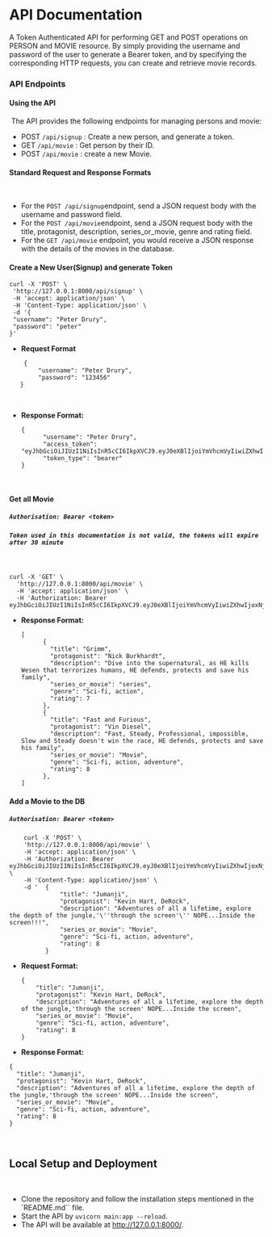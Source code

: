 
# API Documentation
​A Token Authenticated API for performing GET and POST operations on PERSON and MOVIE resource. By simply providing the username and password of the user to generate a Bearer token, and by specifying the corresponding HTTP requests, you can create and retrieve movie records.
### API Endpoints
#### Using the API
​
The API provides the following endpoints for managing persons and movie:
​
- POST `/api/signup` : Create a new person, and generate a token.
- GET `/api/movie` : Get person by their ID.
- POST `/api/movie` : create a new Movie.
​
#### Standard Request and Response Formats
​
- For the `POST /api/signup`endpoint, send a JSON request body with the username and password field.
- For the `POST /api/movie`endpoint, send a JSON request body with the title, protagonist, description, series_or_movie, genre and rating field.
- For the `GET /api/movie` endpoint, you would receive a JSON response with the details of the movies in the database.
​
#### Create a New User(Signup) and generate Token
```
curl -X 'POST' \
 'http://127.0.0.1:8000/api/signup' \
 -H 'accept: application/json' \
 -H 'Content-Type: application/json' \
 -d '{
 "username": "Peter Drury",
 "password": "peter"
}' 
```

- **Request Format**
```
    {
        "username": "Peter Drury",
        "password": "123456"
   }
```
​
- **Response Format:**
  ```
  {
        "username": "Peter Drury",
        "access_token": "eyJhbGciOiJIUzI1NiIsInR5cCI6IkpXVCJ9.eyJ0eXBlIjoiYmVhcmVyIiwiZXhwIjoxNjk1MzE2MDE3LCJpYXQiOjE2OTUzMTQyMTcsInN1YiI6IlBldGVyIERydXJ5In0",
        "token_type": "bearer"
  }
  ```
​
#### Get all Movie
##### `Authorisation: Bearer <token>`
##### `Token used in this documentation is not valid, the tokens will expire after 30 minute`
​
```
curl -X 'GET' \
  'http://127.0.0.1:8000/api/movie' \
  -H 'accept: application/json' \
  -H 'Authorization: Bearer eyJhbGciOiJIUzI1NiIsInR5cCI6IkpXVCJ9.eyJ0eXBlIjoiYmVhcmVyIiwiZXhwIjoxNjk1MzE2MTYyLCJpYXQiOjE2OTUzMTQzNjIsInN1YiI6IlBldGVyIERydXJ5In0'
```

- **Response Format:**
  ```
  [
        {
          "title": "Grimm",
          "protagonist": "Nick Burkhardt",
          "description": "Dive into the supernatural, as HE kills Wesen that terrorizes humans, HE defends, protects and save his family",
          "series_or_movie": "series",
          "genre": "Sci-fi, action",
          "rating": 7
        },
        {
          "title": "Fast and Furious",
          "protagonist": "Vin Diesel",
          "description": "Fast, Steady, Professional, impossible, Slow and Steady doesn't win the race, HE defends, protects and save his family",
          "series_or_movie": "Movie",
          "genre": "Sci-fi, action, adventure",
          "rating": 8
        },
  ]

#### Add a Movie to the DB
##### `Authorisation: Bearer <token>`
```
    curl -X 'POST' \
    'http://127.0.0.1:8000/api/movie' \
    -H 'accept: application/json' \
    -H 'Authorization: Bearer eyJhbGciOiJIUzI1NiIsInR5cCI6IkpXVCJ9.eyJ0eXBlIjoiYmVhcmVyIiwiZXhwIjoxNjk1MzE2MTYyLCJpYXQiOjE2OTUzMTQzNjIsInN1YiI6IlBldGVyIERydXJ5In0.' \
    -H 'Content-Type: application/json' \
    -d '  {
              "title": "Jumanji",
              "protagonist": "Kevin Hart, DeRock",
              "description": "Adventures of all a lifetime, explore the depth of the jungle,'\''through the screen'\'' NOPE...Inside the screen!!!",
              "series_or_movie": "Movie",
              "genre": "Sci-fi, action, adventure",
              "rating": 8
          }
```

- **Request Format:**

  ```
  {
      "title": "Jumanji",
      "protagonist": "Kevin Hart, DeRock",
      "description": "Adventures of all a lifetime, explore the depth of the jungle,'through the screen' NOPE...Inside the screen",
      "series_or_movie": "Movie",
      "genre": "Sci-fi, action, adventure",
      "rating": 8
  }

- **Response Format:**

```
{
  "title": "Jumanji",
  "protagonist": "Kevin Hart, DeRock",
  "description": "Adventures of all a lifetime, explore the depth of the jungle,'through the screen' NOPE...Inside the screen",
  "series_or_movie": "Movie",
  "genre": "Sci-fi, action, adventure",
  "rating": 8
}
```
​
## Local Setup and Deployment
​
- Clone the repository and follow the installation steps mentioned in the `README.md`` file.
- Start the API by `uvicorn main:app --reload`.
- The API will be available at http://127.0.0.1:8000/. 

